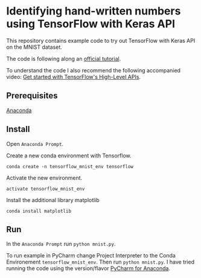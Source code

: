 # Identifying hand-written numbers using TensorFlow with Keras API
This repository contains example code to try out TensorFlow with Keras API on the MNIST dataset.

The code is following along an [official tutorial](https://github.com/tensorflow/docs/blob/master/site/en/tutorials/keras/basic_classification.ipynb).

To understand the code I also recommend the following accompanied video: [Get started with TensorFlow's High-Level APIs](https://www.youtube.com/watch?v=tjsHSIG8I08).

## Prerequisites

[Anaconda](https://www.anaconda.com/)

## Install
Open `Anaconda Prompt`.

Create a new conda environment  with Tensorflow. 
```
conda create -n tensorflow_mnist_env tensorflow
```

Activate the new environment.
```
activate tensorflow_mnist_env
```

Install the additional library matplotlib
```
conda install matplotlib
```

## Run
In the `Anaconda Prompt` run `python mnist.py`.

To run example in PyCharm change Project Interpreter to the Conda Environement `tensorflow_mnist_env`. 
Then run `python mnist.py`.
I have tried running the code using the version/flavor [PyCharm for Anaconda](https://www.jetbrains.com/pycharm/promo/anaconda/).